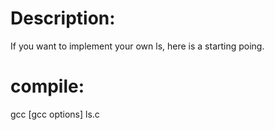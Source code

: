 # Description:
If you want to implement your own ls, here is a starting poing.

# compile:
gcc [gcc options] ls.c 
